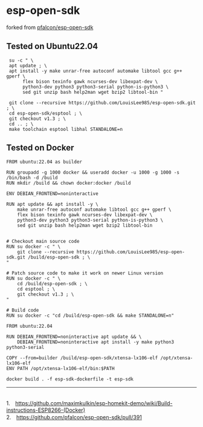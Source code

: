 # esp-open-sdk
forked from 
<a href="https://github.com/pfalcon/esp-open-sdk">pfalcon/esp-open-sdk</a>
<br>
## Tested on Ubuntu22.04

```
 su -c " \
 apt update ; \
 apt install -y make unrar-free autoconf automake libtool gcc g++ gperf \
      flex bison texinfo gawk ncurses-dev libexpat-dev \
      python3-dev python3 python3-serial python-is-python3 \
      sed git unzip bash help2man wget bzip2 libtool-bin "
```

```	
 git clone --recursive https://github.com/LouisLee985/esp-open-sdk.git ; \
 cd esp-open-sdk/esptool ; \
 git checkout v1.3 ; \
 cd .. ; \
 make toolchain esptool libhal STANDALONE=n
```

## Tested on Docker

```
FROM ubuntu:22.04 as builder

RUN groupadd -g 1000 docker && useradd docker -u 1000 -g 1000 -s /bin/bash -d /build
RUN mkdir /build && chown docker:docker /build

ENV DEBIAN_FRONTEND=noninteractive

RUN apt update && apt install -y \
    make unrar-free autoconf automake libtool gcc g++ gperf \
    flex bison texinfo gawk ncurses-dev libexpat-dev \
    python3-dev python3 python3-serial python-is-python3 \
    sed git unzip bash help2man wget bzip2 libtool-bin 


# Checkout main source code
RUN su docker -c " \
    git clone --recursive https://github.com/LouisLee985/esp-open-sdk.git /build/esp-open-sdk ; \
"

# Patch source code to make it work on newer Linux version
RUN su docker -c " \
    cd /build/esp-open-sdk ; \
    cd esptool ; \
    git checkout v1.3 ; \
"

# Build code
RUN su docker -c "cd /build/esp-open-sdk && make STANDALONE=n"

FROM ubuntu:22.04

RUN DEBIAN_FRONTEND=noninteractive apt update && \
    DEBIAN_FRONTEND=noninteractive apt install -y make python3 python3-serial

COPY --from=builder /build/esp-open-sdk/xtensa-lx106-elf /opt/xtensa-lx106-elf
ENV PATH /opt/xtensa-lx106-elf/bin:$PATH
```

```
docker build . -f esp-sdk-dockerfile -t esp-sdk
```
---


<br>1.　https://github.com/maximkulkin/esp-homekit-demo/wiki/Build-instructions-ESP8266-(Docker)
<br>2.　https://github.com/pfalcon/esp-open-sdk/pull/391
